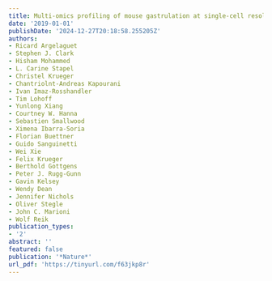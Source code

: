 ```yaml
---
title: Multi-omics profiling of mouse gastrulation at single-cell resolution
date: '2019-01-01'
publishDate: '2024-12-27T20:18:58.255205Z'
authors:
- Ricard Argelaguet
- Stephen J. Clark
- Hisham Mohammed
- L. Carine Stapel
- Christel Krueger
- Chantriolnt-Andreas Kapourani
- Ivan Imaz-Rosshandler
- Tim Lohoff
- Yunlong Xiang
- Courtney W. Hanna
- Sebastien Smallwood
- Ximena Ibarra-Soria
- Florian Buettner
- Guido Sanguinetti
- Wei Xie
- Felix Krueger
- Berthold Gottgens
- Peter J. Rugg-Gunn
- Gavin Kelsey
- Wendy Dean
- Jennifer Nichols
- Oliver Stegle
- John C. Marioni
- Wolf Reik
publication_types:
- '2'
abstract: ''
featured: false
publication: '*Nature*'
url_pdf: 'https://tinyurl.com/f63jkp8r'
---
```


